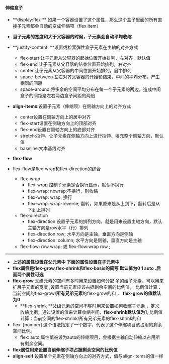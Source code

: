 #### 伸缩盒子

- **display:flex ** 如果一个容器设置了这个属性，那么这个盒子里面的所有直接子元素都会自动的变成伸缩项（flex item）
- **当子元素的宽度和大于父容器的时候，子元素会自动平均收缩**
- **justify-content: **设置或检索弹性盒子元素在主轴的对齐方式
  
  - flex-start  让子元素从父容器的起始位置开始排列，左对齐，默认值
  - flex-end   让子元素从父容器的结束位置开始排列，右对齐
  - center  让子元素从父容器的中间位置开始排列，居中排列
  - space-between  左右对齐父容器的开始和结束，中间的平均分布，产生相同的间距
  - space-around   将多余的空间平均分布在每一个子元素的两边，造成中间盒子的间距是左右两边盒子间距的两倍
- **align-items**:设置子元素（伸缩项）在侧轴方向上的对齐方式 
  - center设置在侧轴方向上的居中对齐
  - flex-start设置在侧轴方向上的顶部对齐
  - flex-end设置在侧轴方向上的底部对齐
  - stretch:拉伸，让子元素在侧轴方向上进行拉伸，填充整个侧轴方向，默认值
  - baseline:文本基线对齐
- **flex-flow**
- flex-flow是flex-wrap和flex-direction的综合
  - flex-wrap
    - flex-wrap  控制子元素是否换行显示，默认不换行
    - flex-wrap: nowrap;不换行，则收缩
    - flex-wrap: wrap; 换行
    - flex-wrap: wrap-reverse; 翻转，如果原来是从上到下，翻转后是从下到上排列
  - flex-direction
    - flex-direction  设置子元素的排列方向，就是用来设置主轴方向，默认主轴方向是row水平（行）排列
    - flex-direction:row;  水平方向是主轴，垂直方向是侧轴
    - flex-direction: column;  水平方向是侧轴，垂直方向是主轴
  - flex-flow: row wrap;  或  flex-flow:wrap row ;

****

- **上述的属性设置在父元素中   下面的属性设置在子元素中**
- **flex属性是flex-grow,flex-shrink和flex-basis的简写   默认值为0  1  auto  .后面两个属性可选**
- **flex-grow**     父级元素的空间有多时用来设置如何分配 多的给子元素，可以用来扩展子元素的宽度 ,设置当前元素应该占据剩余空间的比例值， 比例值计算：当前空间的flex-grow/**所有兄弟元素**的flex-grow的和 ， **flex-grow的值默认为0**
  - **flex-shrink **父级元素的空间不够时用来设置如何收缩子元素 ，定义收缩比例，通过设置的值来计算收缩空间，**flex-shrink默认值为1**, 比例值计算：当前空间的flex-shrink/所有兄弟元素的flex-shrink的和
- flex: [number]  这个语法指定了一个数字，代表了这个伸缩项目该占用的剩余空间比例。
  - flex: auto;属性值被设为auto的伸缩项目，会根据主轴自动伸缩以占用所有剩余空间。
- **flex属性用来设置当前伸缩子项占据剩余空间的比例值**
- **align-self**  设置单个元素在侧轴方向上的对齐方式，值与align-items的值一样

